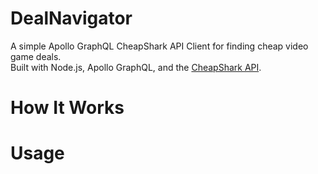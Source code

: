 # DealNavigator
A simple Apollo GraphQL CheapShark API Client for finding cheap video game deals. \
Built with Node.js, Apollo GraphQL, and the [CheapShark API](https://apidocs.cheapshark.com/?version=latest#c33f57dd-3bb3-3b1f-c454-08cab413a115). 
# How It Works
# Usage


